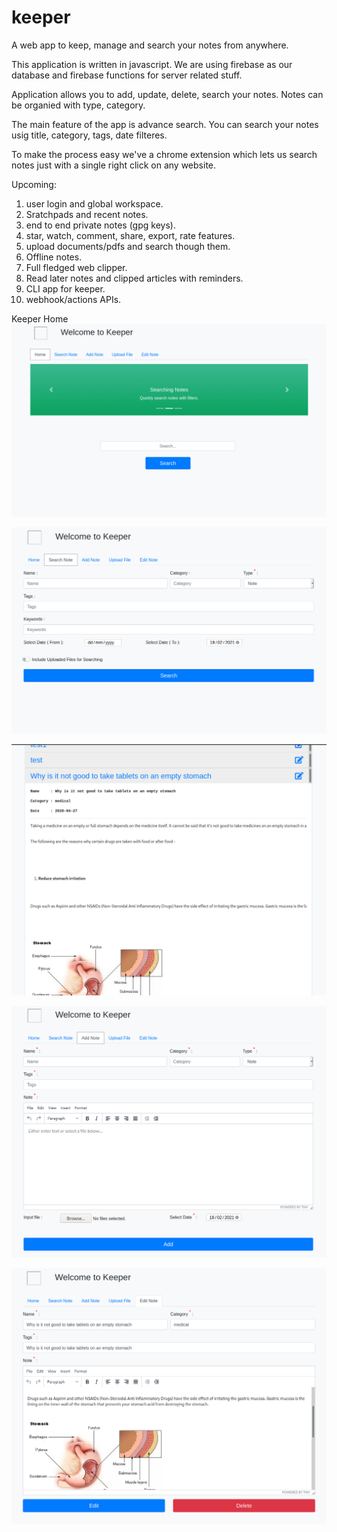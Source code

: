 # keeper
A web app to keep, manage and search your notes from anywhere.

This application is written in javascript.
We are using firebase as our database and firebase functions for server related stuff.

Application allows you to add, update, delete, search your notes.
Notes can be organied with type, category.

The main feature of the app is advance search.
You can search your notes usig title, category, tags, date filteres.

To make the process easy we've a chrome extension which lets us search notes just with a single right click on any website.

Upcoming:
1. user login and global workspace.
2. Sratchpads and recent notes.
4. end to end private notes (gpg keys).
5. star, watch, comment, share, export, rate features.
6. upload documents/pdfs and search though them.
7. Offline notes.
8. Full fledged web clipper.
9. Read later notes and clipped articles with reminders.
10. CLI app for keeper.
11. webhook/actions APIs.

Keeper Home
![Keeper Home](https://github.com/itsabhiraj01/keeper/blob/master/img/keeper_home.jpg)

![Search Note](https://github.com/itsabhiraj01/keeper/blob/master/img/search_note.jpg)

![Search note result](https://github.com/itsabhiraj01/keeper/blob/master/img/search_result.jpg)

![Add Note](https://github.com/itsabhiraj01/keeper/blob/master/img/add_note.jpg)

![Edit/Delete Note](https://github.com/itsabhiraj01/keeper/blob/master/img/edit_note.jpg)
